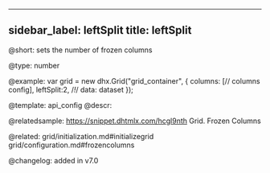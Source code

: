 
---
sidebar_label: leftSplit
title: leftSplit
---          

@short: 
sets the number of frozen columns




@type: number

@example: 
var grid = new dhx.Grid("grid_container", {
	columns: [// columns config],
	leftSplit:2,  /*!*/
	data: dataset
});


@template:	api_config
@descr: 

@relatedsample: https://snippet.dhtmlx.com/hcgl9nth	Grid. Frozen Columns

@related: grid/initialization.md#initializegrid
grid/configuration.md#frozencolumns

@changelog: added in v7.0